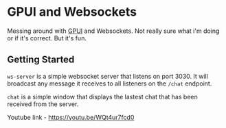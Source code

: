 # GPUI and Websockets

Messing around with [GPUI](https://gpui.rs) and Websockets. Not really sure what i'm doing or if it's correct. But it's fun.

## Getting Started

`ws-server` is a simple websocket server that listens on port 3030. It will broadcast any message it receives to all listeners on the `/chat` endpoint.

`chat` is a simple window that displays the lastest chat that has been received from the server.


Youtube link - https://youtu.be/WQt4ur7fcd0
